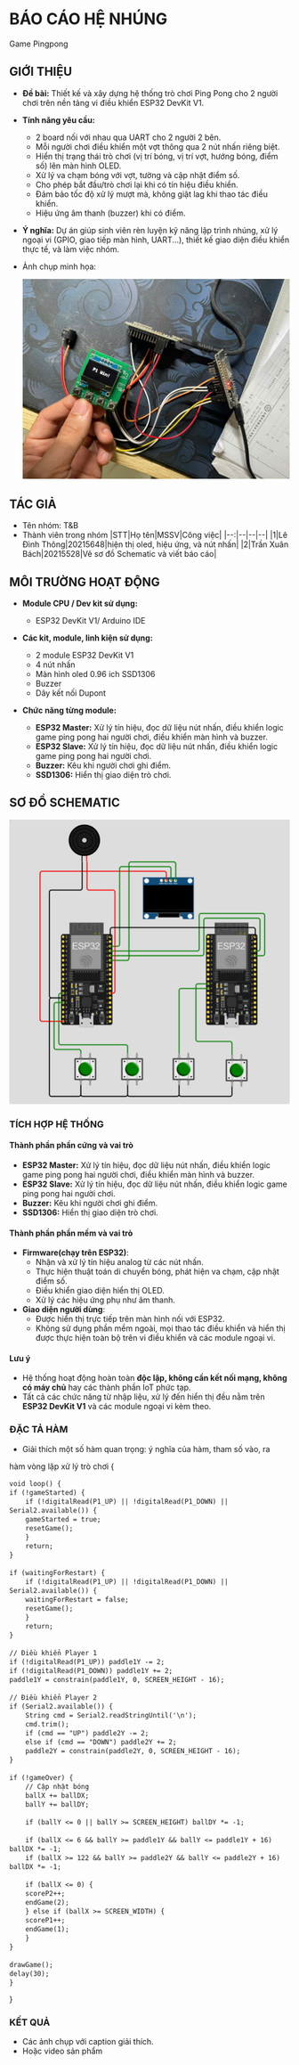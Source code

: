 # BÁO CÁO HỆ NHÚNG

Game Pingpong

## GIỚI THIỆU

- **Đề bài:** Thiết kế và xây dựng hệ thống trò chơi Ping Pong cho 2 người chơi trên nền tảng vi điều khiển ESP32 DevKit V1.
- **Tính năng yêu cầu:**
  - 2 board nối với nhau qua UART cho 2 người 2 bên.
  - Mỗi người chơi điều khiển một vợt thông qua 2 nút nhấn riêng biệt.
  - Hiển thị trạng thái trò chơi (vị trí bóng, vị trí vợt, hướng bóng, điểm số) lên màn hình OLED.
  - Xử lý va chạm bóng với vợt, tường và cập nhật điểm số.
  - Cho phép bắt đầu/trò chơi lại khi có tín hiệu điều khiển.
  - Đảm bảo tốc độ xử lý mượt mà, không giật lag khi thao tác điều khiển.
  - Hiệu ứng âm thanh (buzzer) khi có điểm.
- **Ý nghĩa:** Dự án giúp sinh viên rèn luyện kỹ năng lập trình nhúng, xử lý ngoại vi (GPIO, giao tiếp màn hình, UART...), thiết kế giao diện điều khiển thực tế, và làm việc nhóm.


- Ảnh chụp minh họa:

  ![Ảnh minh họa](anh_minh_hoa.jpg)

## TÁC GIẢ

- Tên nhóm: T&B
- Thành viên trong nhóm
  |STT|Họ tên|MSSV|Công việc|
  |--:|--|--|--|
  |1|Lê Đình Thông|20215648|hiện thị oled, hiệu ứng, và nút nhấn|
  |2|Trần Xuân Bách|20215528|Vẽ sơ đồ Schematic và viết báo cáo|

## MÔI TRƯỜNG HOẠT ĐỘNG

- **Module CPU / Dev kit sử dụng:**  
  - ESP32 DevKit V1/ Arduino IDE

- **Các kit, module, linh kiện sử dụng:**
  - 2 module ESP32 DevKit V1
  - 4 nút nhấn
  - Màn hình oled 0.96 ich SSD1306
  - Buzzer
  - Dây kết nối Dupont

- **Chức năng từng module:**
  - **ESP32 Master:** Xử lý tín hiệu, đọc dữ liệu nút nhấn, điều khiển logic game ping pong hai người chơi, điều khiển màn hình và buzzer.
  - **ESP32 Slave:** Xử lý tín hiệu, đọc dữ liệu nút nhấn, điều khiển logic game ping pong hai người chơi.
  - **Buzzer:** Kêu khi người chơi ghi điểm.
  - **SSD1306:** Hiển thị giao diện trò chơi.


## SƠ ĐỒ SCHEMATIC
![Sơ đồ Schematic](schematic.png)

### TÍCH HỢP HỆ THỐNG

#### **Thành phần phần cứng và vai trò**
  - **ESP32 Master:** Xử lý tín hiệu, đọc dữ liệu nút nhấn, điều khiển logic game ping pong hai người chơi, điều khiển màn hình và buzzer.
  - **ESP32 Slave:** Xử lý tín hiệu, đọc dữ liệu nút nhấn, điều khiển logic game ping pong hai người chơi.
  - **Buzzer:** Kêu khi người chơi ghi điểm.
  - **SSD1306:** Hiển thị giao diện trò chơi.

#### **Thành phần phần mềm và vai trò**
- **Firmware(chạy trên ESP32)**: 
  - Nhận và xử lý tín hiệu analog từ các nút nhấn.
  - Thực hiện thuật toán di chuyển bóng, phát hiện va chạm, cập nhật điểm số.
  - Điều khiển giao diện hiển thị OLED.
  - Xử lý các hiệu ứng phụ như âm thanh.
- **Giao diện người dùng**:  
  - Được hiển thị trực tiếp trên màn hình nối với ESP32.
  - Không sử dụng phần mềm ngoài, mọi thao tác điều khiển và hiển thị được thực hiện toàn bộ trên vi điều khiển và các module ngoại vi.

#### **Lưu ý**
- Hệ thống hoạt động hoàn toàn **độc lập, không cần kết nối mạng, không có máy chủ** hay các thành phần IoT phức tạp.
- Tất cả các chức năng từ nhập liệu, xử lý đến hiển thị đều nằm trên **ESP32 DevKit V1** và các module ngoại vi kèm theo.


### ĐẶC TẢ HÀM

- Giải thích một số hàm quan trọng: ý nghĩa của hàm, tham số vào, ra

hàm vòng lặp xử lý trò chơi 
{
    
    void loop() {
    if (!gameStarted) {
        if (!digitalRead(P1_UP) || !digitalRead(P1_DOWN) || Serial2.available()) {
        gameStarted = true;
        resetGame();
        }
        return;
    }

    if (waitingForRestart) {
        if (!digitalRead(P1_UP) || !digitalRead(P1_DOWN) || Serial2.available()) {
        waitingForRestart = false;
        resetGame();
        }
        return;
    }

    // Điều khiển Player 1
    if (!digitalRead(P1_UP)) paddle1Y -= 2;
    if (!digitalRead(P1_DOWN)) paddle1Y += 2;
    paddle1Y = constrain(paddle1Y, 0, SCREEN_HEIGHT - 16);

    // Điều khiển Player 2
    if (Serial2.available()) {
        String cmd = Serial2.readStringUntil('\n');
        cmd.trim();
        if (cmd == "UP") paddle2Y -= 2;
        else if (cmd == "DOWN") paddle2Y += 2;
        paddle2Y = constrain(paddle2Y, 0, SCREEN_HEIGHT - 16);
    }

    if (!gameOver) {
        // Cập nhật bóng
        ballX += ballDX;
        ballY += ballDY;

        if (ballY <= 0 || ballY >= SCREEN_HEIGHT) ballDY *= -1;

        if (ballX <= 6 && ballY >= paddle1Y && ballY <= paddle1Y + 16) ballDX *= -1;
        if (ballX >= 122 && ballY >= paddle2Y && ballY <= paddle2Y + 16) ballDX *= -1;

        if (ballX <= 0) {
        scoreP2++;
        endGame(2);
        } else if (ballX >= SCREEN_WIDTH) {
        scoreP1++;
        endGame(1);
        }
    }

    drawGame();
    delay(30);
    }
}

### KẾT QUẢ

- Các ảnh chụp với caption giải thích.
- Hoặc video sản phẩm
